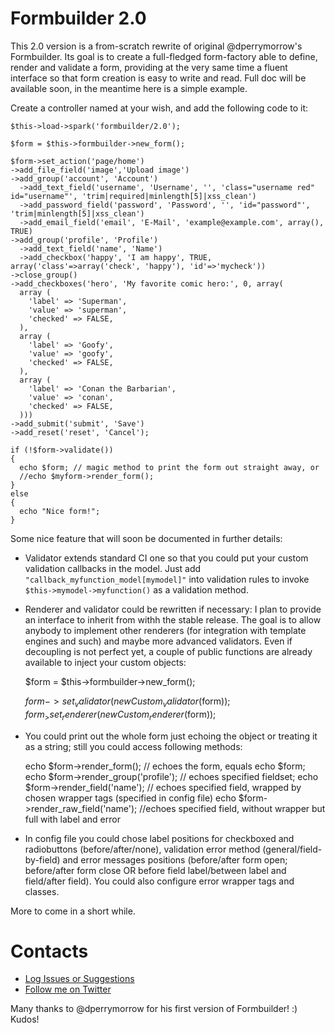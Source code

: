 # Formbuilder 2.0

This 2.0 version is a from-scratch rewrite of original @dperrymorrow's Formbuilder.
Its goal is to create a full-fledged form-factory able to define, render and validate a form, providing at the very same time a fluent interface so that form creation is easy to write and read.
Full doc will be available soon, in the meantime here is a simple example.

Create a controller named at your wish, and add the following code to it:

    $this->load->spark('formbuilder/2.0');

    $form = $this->formbuilder->new_form();

    $form->set_action('page/home')
    ->add_file_field('image','Upload image')
    ->add_group('account', 'Account')
      ->add_text_field('username', 'Username', '', 'class="username red" id="username"', 'trim|required|minlength[5]|xss_clean')
      ->add_password_field('password', 'Password', '', 'id="password"', 'trim|minlength[5]|xss_clean')
      ->add_email_field('email', 'E-Mail', 'example@example.com', array(), TRUE)
    ->add_group('profile', 'Profile')
      ->add_text_field('name', 'Name')
      ->add_checkbox('happy', 'I am happy', TRUE, array('class'=>array('check', 'happy'), 'id'=>'mycheck'))
    ->close_group()
    ->add_checkboxes('hero', 'My favorite comic hero:', 0, array(
      array (
        'label' => 'Superman',
        'value' => 'superman',
        'checked' => FALSE,
      ),
      array (
        'label' => 'Goofy',
        'value' => 'goofy',
        'checked' => FALSE,
      ),
      array (
        'label' => 'Conan the Barbarian',
        'value' => 'conan',
        'checked' => FALSE,
      )))
    ->add_submit('submit', 'Save')
    ->add_reset('reset', 'Cancel');

    if (!$form->validate())
    {
      echo $form; // magic method to print the form out straight away, or
      //echo $myform->render_form();
    }
    else
    {
      echo "Nice form!";
    }

Some nice feature that will soon be documented in further details:

- Validator extends standard CI one so that you could put your custom validation callbacks in the model. Just add `"callback_myfunction_model[mymodel]"` into validation rules to invoke `$this->mymodel->myfunction()` as a validation method.
- Renderer and validator could be rewritten if necessary: I plan to provide an interface to inherit from withh the stable release. The goal is to allow anybody to implement other renderers (for integration with template engines and such) and maybe more advanced validators. Even if decoupling is not perfect yet, a couple of public functions are already available to inject your custom objects:

    $form = $this->formbuilder->new_form();

    $form->set_validator(new Custom_validator($form));
    $form_>set_renderer(new Custom_renderer($form));

- You could print out the whole form just echoing the object or treating it as a string; still you could access following methods:

    echo $form->render_form(); // echoes the form, equals echo $form;
    echo $form->render_group('profile'); // echoes specified fieldset;
    echo $form->render_field('name'); // echoes specified field, wrapped by chosen wrapper tags (specified in config file)
    echo $form->render_raw_field('name'); //echoes specified field, without wrapper but full with label and error

- In config file you could chose label positions for checkboxed and radiobuttons (before/after/none), validation error method (general/field-by-field) and error messages positions (before/after form open; before/after form close OR before field label/between label and field/after field). You could also configure error wrapper tags and classes.

More to come in a short while.

# Contacts

- [Log Issues or Suggestions](https://github.com/stickgrinder/formbuilder/issues)
- [Follow me on Twitter](http://twitter.com/stickgrinder)

Many thanks to @dperrymorrow for his first version of Formbuilder! :) Kudos!
